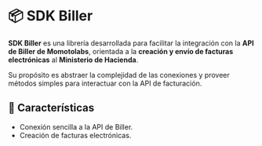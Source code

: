 # 📦 SDK Biller

**SDK Biller** es una librería desarrollada para facilitar la integración con la **API de Biller de Momotolabs**, orientada a la **creación y envío de facturas electrónicas** al **Ministerio de Hacienda**.  

Su propósito es abstraer la complejidad de las conexiones y proveer métodos simples para interactuar con la API de facturación.

## 🚀 Características

- Conexión sencilla a la API de Biller.
- Creación de facturas electrónicas.
